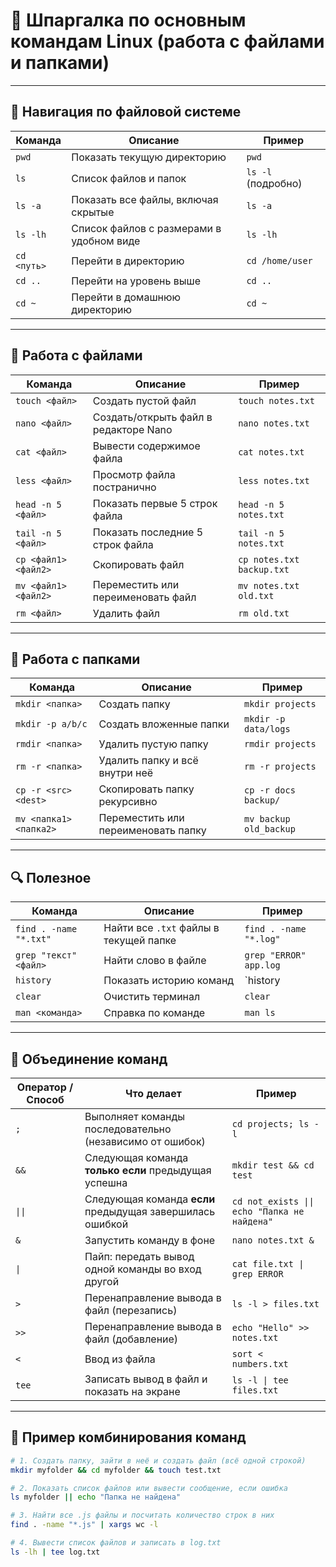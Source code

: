 # 🐧 Шпаргалка по основным командам Linux (работа с файлами и папками)

---

## 📂 Навигация по файловой системе

| Команда             | Описание                                     | Пример                |
|---------------------|----------------------------------------------|-----------------------|
| `pwd`              | Показать текущую директорию                  | `pwd`                 |
| `ls`               | Список файлов и папок                        | `ls -l` (подробно)    |
| `ls -a`            | Показать все файлы, включая скрытые          | `ls -a`               |
| `ls -lh`           | Список файлов с размерами в удобном виде     | `ls -lh`              |
| `cd <путь>`        | Перейти в директорию                         | `cd /home/user`       |
| `cd ..`            | Перейти на уровень выше                      | `cd ..`               |
| `cd ~`             | Перейти в домашнюю директорию                | `cd ~`                |

---

## 📄 Работа с файлами

| Команда                   | Описание                                      | Пример                   |
|---------------------------|-----------------------------------------------|--------------------------|
| `touch <файл>`           | Создать пустой файл                           | `touch notes.txt`        |
| `nano <файл>`            | Создать/открыть файл в редакторе Nano         | `nano notes.txt`         |
| `cat <файл>`             | Вывести содержимое файла                      | `cat notes.txt`          |
| `less <файл>`            | Просмотр файла постранично                    | `less notes.txt`         |
| `head -n 5 <файл>`       | Показать первые 5 строк файла                 | `head -n 5 notes.txt`    |
| `tail -n 5 <файл>`       | Показать последние 5 строк файла              | `tail -n 5 notes.txt`    |
| `cp <файл1> <файл2>`     | Скопировать файл                              | `cp notes.txt backup.txt`|
| `mv <файл1> <файл2>`     | Переместить или переименовать файл            | `mv notes.txt old.txt`   |
| `rm <файл>`              | Удалить файл                                  | `rm old.txt`             |

---

## 📁 Работа с папками

| Команда                   | Описание                                      | Пример                   |
|---------------------------|-----------------------------------------------|--------------------------|
| `mkdir <папка>`          | Создать папку                                 | `mkdir projects`         |
| `mkdir -p a/b/c`         | Создать вложенные папки                       | `mkdir -p data/logs`     |
| `rmdir <папка>`          | Удалить пустую папку                          | `rmdir projects`         |
| `rm -r <папка>`          | Удалить папку и всё внутри неё                | `rm -r projects`         |
| `cp -r <src> <dest>`     | Скопировать папку рекурсивно                  | `cp -r docs backup/`     |
| `mv <папка1> <папка2>`   | Переместить или переименовать папку           | `mv backup old_backup`   |

---

## 🔍 Полезное

| Команда                   | Описание                                      | Пример                       |
|---------------------------|-----------------------------------------------|------------------------------|
| `find . -name "*.txt"`   | Найти все `.txt` файлы в текущей папке        | `find . -name "*.log"`       |
| `grep "текст" <файл>`    | Найти слово в файле                           | `grep "ERROR" app.log`       |
| `history`                | Показать историю команд                       | `history | less`             |
| `clear`                  | Очистить терминал                             | `clear`                      |
| `man <команда>`          | Справка по команде                            | `man ls`                     |

---

## 🔗 Объединение команд

| Оператор / Способ | Что делает                                              | Пример |
|---|---|---|
| `;`               | Выполняет команды последовательно (независимо от ошибок) | `cd projects; ls -l` |
| `&&`              | Следующая команда **только если** предыдущая успешна     | `mkdir test && cd test` |
| `\|\|`            | Следующая команда **если** предыдущая завершилась ошибкой | `cd not_exists \|\| echo "Папка не найдена"` |
| `&`               | Запустить команду в фоне                                 | `nano notes.txt &` |
| `\|`              | Пайп: передать вывод одной команды во вход другой        | `cat file.txt \| grep ERROR` |
| `>`               | Перенаправление вывода в файл (перезапись)               | `ls -l > files.txt` |
| `>>`              | Перенаправление вывода в файл (добавление)               | `echo "Hello" >> notes.txt` |
| `<`               | Ввод из файла                                            | `sort < numbers.txt` |
| `tee`             | Записать вывод в файл и показать на экране               | `ls -l \| tee files.txt` |


---

## 📌 Пример комбинирования команд

```bash
# 1. Создать папку, зайти в неё и создать файл (всё одной строкой)
mkdir myfolder && cd myfolder && touch test.txt

# 2. Показать список файлов или вывести сообщение, если ошибка
ls myfolder || echo "Папка не найдена"

# 3. Найти все .js файлы и посчитать количество строк в них
find . -name "*.js" | xargs wc -l

# 4. Вывести список файлов и записать в log.txt
ls -lh | tee log.txt
